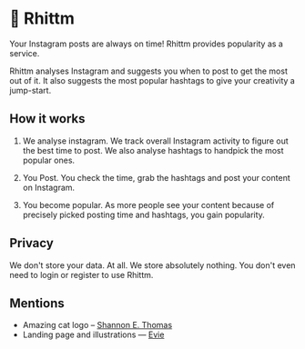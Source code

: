 # 🎉 Rhittm

Your Instagram posts are always on time! Rhittm provides popularity as a service.

Rhittm analyses Instagram and suggests you when to post to get the most out of it. It also suggests the most popular hashtags to give your creativity a jump-start.

## How it works

1. We analyse instagram. We track overall Instagram activity to figure out the best time to post. We also analyse hashtags to handpick the most popular ones.

2. You Post. You check the time, grab the hashtags and post your content on Instagram.

3. You become popular. As more people see your content because of precisely picked posting time and hashtags, you gain popularity.

## Privacy

We don't store your data. At all. We store absolutely nothing. You don't even need to login or register to use Rhittm.

## Mentions

 - Amazing cat logo – [Shannon E. Thomas](https://www.toicon.com/authors/shannon)
 - Landing page and illustrations — [Evie](https://undraw.co/)
